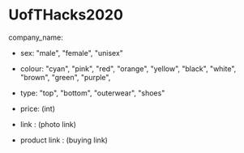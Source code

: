 # UofTHacks2020

company_name: 

 - sex: "male", "female", "unisex"

 - colour: "cyan", "pink", "red", "orange", "yellow", "black", "white", "brown", "green", "purple", 

 - type: "top", "bottom", "outerwear", "shoes"

 - price: (int)

 - link : (photo link)

 - product link : (buying link)

